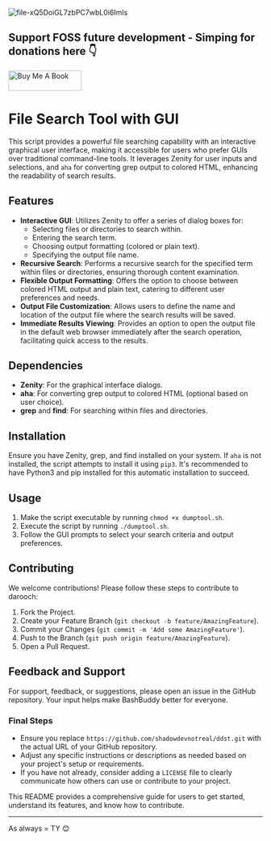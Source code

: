 ![file-xQ5DoiGL7zbPC7wbL0i6Imls](https://github.com/shadowdevnotreal/dump-tool/assets/43219706/261f0dad-5262-4d71-a51c-3a28fb02424c)

## Support FOSS future development - Simping for donations here 👇

<a href="https://www.buymeacoffee.com/diatasso" target="_blank"><img src="https://cdn.buymeacoffee.com/buttons/v2/default-blue.png" alt="Buy Me A Book" style="height: 40px !important;width: 145px !important;" ></a>

# File Search Tool with GUI

This script provides a powerful file searching capability with an interactive graphical user interface, making it accessible for users who prefer GUIs over traditional command-line tools. It leverages Zenity for user inputs and selections, and `aha` for converting grep output to colored HTML, enhancing the readability of search results.

## Features

- **Interactive GUI**: Utilizes Zenity to offer a series of dialog boxes for:
  - Selecting files or directories to search within.
  - Entering the search term.
  - Choosing output formatting (colored or plain text).
  - Specifying the output file name.
- **Recursive Search**: Performs a recursive search for the specified term within files or directories, ensuring thorough content examination.
- **Flexible Output Formatting**: Offers the option to choose between colored HTML output and plain text, catering to different user preferences and needs.
- **Output File Customization**: Allows users to define the name and location of the output file where the search results will be saved.
- **Immediate Results Viewing**: Provides an option to open the output file in the default web browser immediately after the search operation, facilitating quick access to the results.

## Dependencies

- **Zenity**: For the graphical interface dialogs.
- **aha**: For converting grep output to colored HTML (optional based on user choice).
- **grep** and **find**: For searching within files and directories.

## Installation

Ensure you have Zenity, grep, and find installed on your system. If `aha` is not installed, the script attempts to install it using `pip3`. It's recommended to have Python3 and pip installed for this automatic installation to succeed.

## Usage

1. Make the script executable by running `chmod +x dumptool.sh`.
2. Execute the script by running `./dumptool.sh`.
3. Follow the GUI prompts to select your search criteria and output preferences.

## Contributing

We welcome contributions! Please follow these steps to contribute to darooch:

1. Fork the Project.
2. Create your Feature Branch (`git checkout -b feature/AmazingFeature`).
3. Commit your Changes (`git commit -m 'Add some AmazingFeature'`).
4. Push to the Branch (`git push origin feature/AmazingFeature`).
5. Open a Pull Request.

## Feedback and Support

For support, feedback, or suggestions, please open an issue in the GitHub repository. Your input helps make BashBuddy better for everyone.

### Final Steps

- Ensure you replace `https://github.com/shadowdevnotreal/ddst.git` with the actual URL of your GitHub repository.
- Adjust any specific instructions or descriptions as needed based on your project's setup or requirements.
- If you have not already, consider adding a `LICENSE` file to clearly communicate how others can use or contribute to your project.

This README provides a comprehensive guide for users to get started, understand its features, and know how to contribute.

---

As always = TY 😊 
